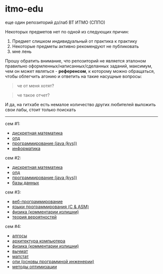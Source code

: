 # itmo-edu

еще один репозиторий дз/лаб ВТ ИТМО (СППО)

Некоторых предметов нет по одной из следующих причин:
1. Предмет слишком индивидуальный от практика к практику
2. Некоторые предметы активно рекомендуют не публиковать
3. мне лень

Прошу обратить внимание, что репозиторий не является эталоном правильно оформленных/написанных/сделанных заданий, максимум, чем он может являться - **референсом**, к которому можно обращаться, чтобы облегчить агонию и ответить на такие насущные вопросы:

> че от меня хотят?

> че такое отчет?

И да, на гитхабе есть немалое количество других любителей выложить свои лабы, стоит только поискать

---

сем #1:
- [дискретная математика](/discrete-maths/)
- [опд](/opd/)
- [программирование (java (kys))](/programming/)
- [информатика](/informatics/)

сем #2:
- [дискретная математика](/discrete-maths/)
- [опд](/opd/)
- [программирование (java (kys))](/programming/)
- [базы данных](/db/)

сем #3:
- [веб-программирование](/web/)
- [языки программирования (C & ASM)](/programming-languages/)
- [физика (комментарии излишни)](/physics/)
- [теория вероятностей](/probability-theory/)

сем #4:
- [алгосы](/algo/)
- [архитектура компьютера](/comp-arch/)
- [физика (комментарии излишни)](/physics/)
- [вычмат](/comp-maths/)
- [матстат](/math-stats/)
- [опи (основы программной инженерии)](/se-fundamentals/)
- [методы оптимизации](/optimization-methods/)
